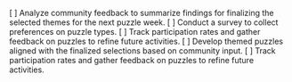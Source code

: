 [ ] Analyze community feedback to summarize findings for finalizing the selected themes for the next puzzle week.
[ ] Conduct a survey to collect preferences on puzzle types.
[ ] Track participation rates and gather feedback on puzzles to refine future activities.
[ ] Develop themed puzzles aligned with the finalized selections based on community input.
[ ] Track participation rates and gather feedback on puzzles to refine future activities.